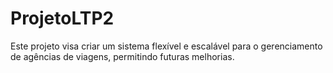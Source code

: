 # ProjetoLTP2
Este projeto visa criar um sistema flexível e escalável para o gerenciamento de agências de viagens, permitindo futuras melhorias.
